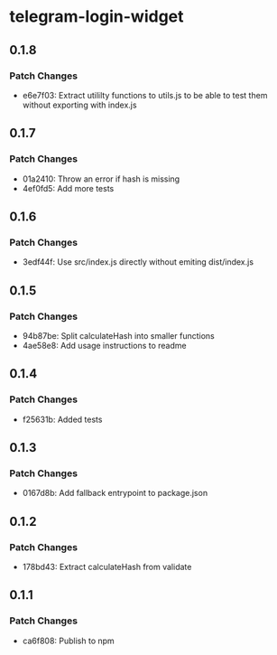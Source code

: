 # telegram-login-widget

## 0.1.8

### Patch Changes

- e6e7f03: Extract utililty functions to utils.js to be able to test them without exporting with index.js

## 0.1.7

### Patch Changes

- 01a2410: Throw an error if hash is missing
- 4ef0fd5: Add more tests

## 0.1.6

### Patch Changes

- 3edf44f: Use src/index.js directly without emiting dist/index.js

## 0.1.5

### Patch Changes

- 94b87be: Split calculateHash into smaller functions
- 4ae58e8: Add usage instructions to readme

## 0.1.4

### Patch Changes

- f25631b: Added tests

## 0.1.3

### Patch Changes

- 0167d8b: Add fallback entrypoint to package.json

## 0.1.2

### Patch Changes

- 178bd43: Extract calculateHash from validate

## 0.1.1

### Patch Changes

- ca6f808: Publish to npm
